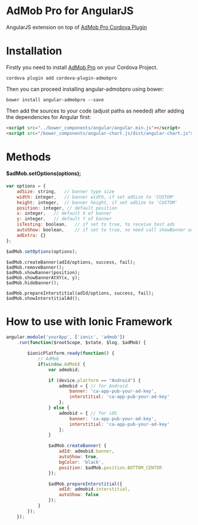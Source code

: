 AdMob Pro for AngularJS
==========

AngularJS extension on top of [AdMob Pro Cordova Plugin](https://github.com/floatinghotpot/cordova-admob-pro)

# Installation

Firstly you need to install [AdMob Pro](https://github.com/floatinghotpot/cordova-admob-pro) on your Cordova Project.

    cordova plugin add cordova-plugin-admobpro

Then you can proceed installing angular-admobpro using bower:

    bower install angular-admobpro --save

Then add the sources to your code (adjust paths as needed) after adding the dependencies for Angular first:

```html
<script src="../bower_components/angular/angular.min.js"></script>
<script src="/bower_components/angular-chart.js/dist/angular-chart.js"></script>
```

# Methods

#### $adMob.setOptions(options);

```javascript
var options = {
    adSize: string,   // banner type size
    width: integer,   // banner width, if set adSize to 'CUSTOM'
    height: integer,  // banner height, if set adSize to 'CUSTOM'
    position: integer, // default position
    x: integer,   // default X of banner
    y: integer,   // default Y of banner
    isTesting: boolean,   // if set to true, to receive test ads
    autoShow: boolean,    // if set to true, no need call showBanner or showInterstitial
    adExtra: {}
};

$adMob.setOptions(options);
```

    $adMob.createBanner(adId/options, success, fail);
    $adMob.removeBanner();
    $adMob.showBanner(position);
    $adMob.showBannerAtXY(x, y);
    $adMob.hideBanner();

    $adMob.prepareInterstitial(adId/options, success, fail);
    $adMob.showInterstitialAd();


# How to use with Ionic Framework
```javascript
angular.module('yourApp', ['ionic', 'admob'])
    .run(function($rootScope, $state, $log, $adMob) {

        $ionicPlatform.ready(function() {
            // AdMob
            if(window.AdMob) {
                var admobid;

                if (device.platform == "Android") {
                    admobid = { // for Android
                        banner: 'ca-app-pub-your-ad-key',
                        interstitial: 'ca-app-pub-your-ad-key'
                    };
                } else {
                    admobid = { // for iOS
                        banner: 'ca-app-pub-your-ad-key',
                        interstitial: 'ca-app-pub-your-ad-key'
                    };
                }

                $adMob.createBanner( {
                    adId: admobid.banner,
                    autoShow: true,
                    bgColor: 'black',
                    position: $adMob.position.BOTTOM_CENTER
                });

                $adMob.prepareInterstitial({
                    adId: admobid.interstitial,
                    autoShow: false
                });
            }
        });
    });
```

